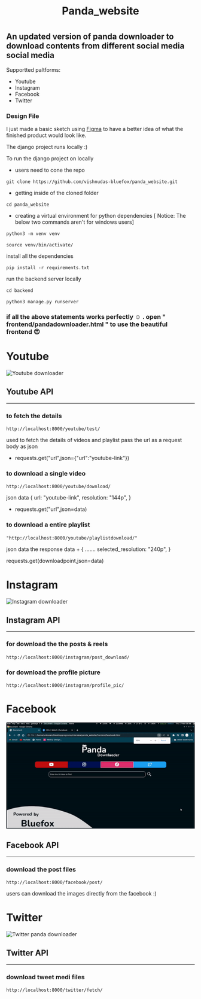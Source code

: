 <h1 align=center>Panda_website<h1>

## An updated version of panda downloader to download contents from different social media social media
Supportted paltforms:
* Youtube
* Instagram
* Facebook
* Twitter

### Design File 
I just made a basic sketch using [Figma](https://www.figma.com/file/dXFR70vW82a2ricO2LIwLJ/Panda-downloader?node-id=0%3A1) to have a better idea of what the finished product would look like.

The django project runs locally :)

To run the django project on locally
* users need to cone the repo
```
git clone https://github.com/vishnudas-bluefox/panda_website.git
```
* getting inside of the cloned folder
```
cd panda_website
```
* creating a virtual environment for python dependencies
[ Notice: The below two commands aren't for windows users]
```
python3 -m venv venv
```
```
source venv/bin/activate/
```
install all the dependencies
```
pip install -r requirements.txt
```
run the backend server locally
```
cd backend
```
```
python3 manage.py runserver 
```
### if all the above statements works perfectly :relaxed: . open " frontend/pandadownloader.html " to use the beautiful frontend :heart_eyes:
# Youtube
 ![Youtube downloader](https://github.com/vishnudas-bluefox/panda_website/blob/master/screenshots/youtube.gif)
## Youtube API
-------------
### to fetch the details
```
http://localhost:8000/youtube/test/
```
used to fetch the details of videos and playlist
pass the url as a request body as json <br>
* requests.get("url",json={"url":"youtube-link"})

### to download a single video
```
http://localhost:8000/youtube/download/
```
json data
{
 url: "youtube-link",
 resolution: "144p",
}

* requests.get("url",json=data)
### to download a entire playlist
```
"http://localhost:8000/youtube/playlistdownload/"
```
json data
the response data +
{
  .......
  selected_resolution: "240p",
 }
 
  requests.get(downloadpoint,json=data)

# Instagram 
![Instagram downloader](https://github.com/vishnudas-bluefox/panda_website/blob/master/screenshots/instagram.gif)
 
## Instagram API
-------------
### for download the the posts & reels
```
http://localhost:8000/instagram/post_download/
```
### for download the profile picture
```
http://localhost:8000/instagram/profile_pic/
```
# Facebook
![Facebook downloader](https://github.com/vishnudas-bluefox/panda_website/blob/master/screenshots/facebook.gif)
 
## Facebook API
-------------
### download the post files
```
http://localhost:8000/facebook/post/
```

users can download the images directly from the facebook :)

# Twitter
![Twitter panda downloader](https://github.com/vishnudas-bluefox/panda_website/blob/master/screenshots/twitter.gif)
 
## Twitter API
-------------
### download tweet medi files 
```
http://localhost:8000/twitter/fetch/
```
